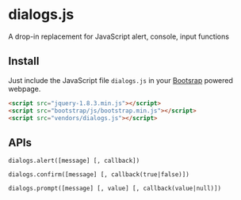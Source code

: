 dialogs.js
==========

A drop-in replacement for JavaScript alert, console, input functions

Install
-------
Just include the JavaScript file `dialogs.js` in your [Bootsrap](http://twitter.github.com/bootstrap/index.html) powered webpage.

```HTML
<script src="jquery-1.8.3.min.js"></script>
<script src="bootstrap/js/bootstrap.min.js"></script>
<script src="vendors/dialogs.js"></script>
```

APIs
-----
`dialogs.alert([message] [, callback])`

`dialogs.confirm([message] [, callback(true|false)])`

`dialogs.prompt([message] [, value] [, callback(value|null)])`
